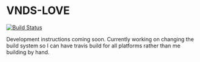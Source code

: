 # VNDS-LOVE
[![Build Status](https://travis-ci.com/ajusa/VNDS-LOVE.svg?branch=master)](https://travis-ci.com/ajusa/VNDS-LOVE)

Development instructions coming soon. Currently working on changing the build system so I can have travis build for all platforms rather than me building by hand.